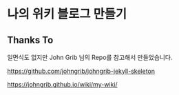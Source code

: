 # 나의 위키 블로그 만들기

## Thanks To

일면식도 없지만 John Grib 님의 Repo를 참고해서 만들었습니다.

https://github.com/johngrib/johngrib-jekyll-skeleton

https://johngrib.github.io/wiki/my-wiki/
